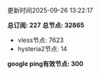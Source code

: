 更新时间2025-09-26 13:22:17

**总订阅: 227**
**总节点: 32865**
- vless节点: 7623
- hysteria2节点: 14

**google ping有效节点: 300**
